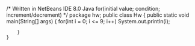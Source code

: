 /*
Written in NetBeans IDE 8.0
Java
for(initial value; condition; increment/decrement)
*/
package hw;
public class Hw {
    public static void main(String[] args) {
        for(int i = 0; i <= 9; i++)
        System.out.println(i);
        
        }
    }
